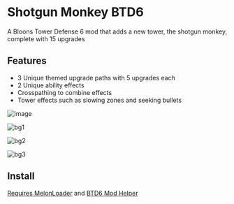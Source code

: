 # Shotgun Monkey BTD6
A Bloons Tower Defense 6 mod that adds a new tower, the shotgun monkey, complete with 15 upgrades

## Features
- 3 Unique themed upgrade paths with 5 upgrades each
- 2 Unique ability effects
- Crosspathing to combine effects
- Tower effects such as slowing zones and seeking bullets

![image](https://github.com/yutaoz/shotgun-monkey-btd6/assets/47333239/4575c564-71a0-4488-a393-df9e2c7891bb)

![bg1](https://github.com/yutaoz/shotgun-monkey-btd6/assets/47333239/6d2e7aeb-b64b-4edd-8280-9caf2956dc8c)

![bg2](https://github.com/yutaoz/shotgun-monkey-btd6/assets/47333239/214dd582-1185-4ff2-bfde-ecc939db2620)

![bg3](https://github.com/yutaoz/shotgun-monkey-btd6/assets/47333239/98e31900-16e4-47a0-a465-bd8813d42a99)


## Install
[Requires MelonLoader](https://github.com/LavaGang/MelonLoader) and [BTD6 Mod Helper](https://github.com/gurrenm3/BTD-Mod-Helper#readme)






